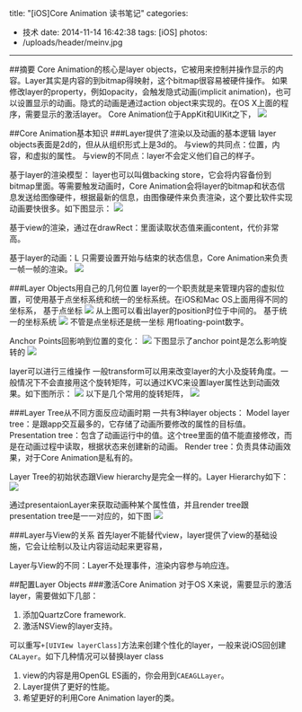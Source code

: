 title: "[iOS]Core Animation 读书笔记"
categories:
  - 技术
date: 2014-11-14 16:42:38
tags: [iOS]
photos:
- /uploads/header/meinv.jpg
---

##摘要
Core Animation的核心是layer objects，它被用来控制并操作显示的内容。Layer其实是内容的到bitmap得映射，这个bitmap很容易被硬件操作。
如果修改layer的property，例如opacity，会触发隐式动画(implicit animation)，也可以设置显示的动画。隐式的动画是通过action object来实现的。在OS X上面的程序，需要显示的激活layer。
Core Animation位于AppKit和UIKit之下，
![](/uploads/2014/11/14/ca_architecture_2x.png)

##Core Animation基本知识
###Layer提供了渲染以及动画的基本逻辑
layer objects表面是2d的，但从从组织形式上是3d的。
	与view的共同点：位置，内容，和虚拟的属性。
	与view的不同点：layer不会定义他们自己的样子。

基于layer的渲染模型：
layer也可以叫做backing store，它会将内容备份到bitmap里面。等需要触发动画时，Core Animation会将layer的bitmap和状态信息发送给图像硬件，根据最新的信息，由图像硬件来负责渲染，这个要比软件实现动画要快很多。如下图显示：
![](/uploads/2014/11/14/basics_layer_rendering_2x.png)

基于view的渲染，通过在drawRect：里面读取状态值来画content，代价非常高。

基于layer的动画：L
只需要设置开始与结束的状态信息，Core Animation来负责一帧一帧的渲染。
![](/uploads/2014/11/14/basics_animation_types_2x.png)

###Layer Objects用自己的几何位置
layer的一个职责就是来管理内容的虚拟位置，可使用基于点坐标系统和统一的坐标系统。在iOS和Mac OS上面用得不同的坐标系，
基于点坐标
![](/uploads/2014/11/14/layer_coords_bounds_2x.png)
从上图可以看出layer的position时位于中间的。
基于统一的坐标系统
![](/uploads/2014/11/14/layer_coords_unit_2x.png)
不管是点坐标还是统一坐标 用floating-point数字。

Anchor Points回影响到位置的变化：
![](/uploads/2014/11/14/layer_coords_anchorpoint_position_2x.png)
下图显示了anchor point是怎么影响旋转的
![](/uploads/2014/11/14/layer_coords_anchorpoint_transform_2x.png)

layer可以进行三维操作
一般transform可以用来改变layer的大小及旋转角度。一般情况下不会直接用这个旋转矩阵，可以通过KVC来设置layer属性达到动画效果。如下图所示：
![](/uploads/2014/11/14/transform_basic_math_2x.png)
以下是几个常用的旋转矩阵，
![](/uploads/2014/11/14/transform_manipulations_2x.png)

###Layer Tree从不同方面反应动画时期
一共有3种layer objects：
Model layer tree：是跟app交互最多的，它存储了动画所要修改的属性的目标值。
Presentation tree：包含了动画运行中的值。这个tree里面的值不能直接修改，而是在动画过程中读取，根据状态来创建新的动画。
Render tree：负责具体动画效果，对于Core Animation是私有的。

Layer Tree的初始状态跟View hierarchy是完全一样的。Layer Hierarchy如下：
![](/uploads/2014/11/14/sublayer_hierarchy_2x.png)

通过presentaionLayer来获取动画种某个属性值，并且render tree跟presentation tree是一一对应的，如下图
![](/uploads/2014/11/14/sublayer_hierarchies_2x.png)

###Layer与View的关系
首先layer不能替代view，layer提供了view的基础设施，它会让绘制以及让内容运动起来更容易，

Layer与View的不同：Layer不处理事件，渲染内容参与响应连。

##配置Layer Objects
###激活Core Animation
对于OS X来说，需要显示的激活layer，需要做如下几部：
1. 添加QuartzCore framework.
2. 激活NSView的layer支持。

可以重写`+[UIVIew layerClass]`方法来创建个性化的layer，一般来说iOS回创建`CALayer`。如下几种情况可以替换layer class
1. view的内容是用OpenGL ES画的，你会用到`CAEAGLLayer`。
2. Layer提供了更好的性能。
3. 希望更好的利用Core Animation layer的类。


